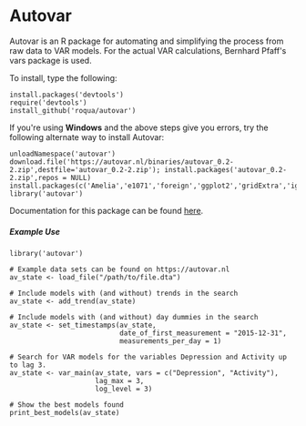 Autovar
=======

Autovar is an R package for automating and simplifying the process from raw data to VAR models. For the actual VAR calculations, Bernhard Pfaff's vars package is used.

To install, type the following:

    install.packages('devtools')
    require('devtools')
    install_github('roqua/autovar')

If you're using **Windows** and the above steps give you errors, try the following alternate way to install Autovar:

    unloadNamespace('autovar')
    download.file('https://autovar.nl/binaries/autovar_0.2-2.zip',destfile='autovar_0.2-2.zip'); install.packages('autovar_0.2-2.zip',repos = NULL)
    install.packages(c('Amelia','e1071','foreign','ggplot2','gridExtra','igraph','jsonlite','knitr','markdown','norm','parallel','psych','RcppArmadillo','reshape2','stringi','stringr','TimeProjection','urca','vars'))
    library('autovar')

Documentation for this package can be found [here](http://autovar.nl/docs).

##### Example Use

    library('autovar')
    
    # Example data sets can be found on https://autovar.nl
    av_state <- load_file("/path/to/file.dta")
    
    # Include models with (and without) trends in the search
    av_state <- add_trend(av_state)
    
    # Include models with (and without) day dummies in the search
    av_state <- set_timestamps(av_state,          
                               date_of_first_measurement = "2015-12-31",
                               measurements_per_day = 1)
                               
    # Search for VAR models for the variables Depression and Activity up to lag 3.
    av_state <- var_main(av_state, vars = c("Depression", "Activity"),
                         lag_max = 3,
                         log_level = 3)
    
    # Show the best models found
    print_best_models(av_state)
